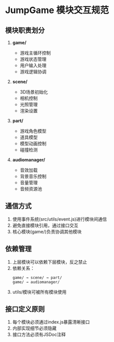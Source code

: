 # JumpGame 模块交互规范

## 模块职责划分
1. **game/**
   - 游戏主循环控制
   - 游戏状态管理
   - 用户输入处理
   - 游戏逻辑协调

2. **scene/**
   - 3D场景初始化
   - 相机控制
   - 光照管理
   - 渲染设置

3. **part/**
   - 游戏角色模型
   - 道具模型
   - 模型动画控制
   - 碰撞检测

4. **audiomanager/**
   - 音效加载
   - 背景音乐控制
   - 音量管理
   - 音频资源池

## 通信方式
1. 使用事件系统(src/utils/event.js)进行模块间通信
2. 避免直接模块引用，通过接口交互
3. 核心模块(game/)负责协调其他模块

## 依赖管理
1. 上层模块可以依赖下层模块，反之禁止
2. 依赖关系：
   ```
   game/ → scene/ → part/
   game/ → audiomanager/
   ```
3. utils/模块可被所有模块使用

## 接口定义原则
1. 每个模块必须通过index.js暴露清晰接口
2. 内部实现细节必须隐藏
3. 接口方法必须有JSDoc注释
